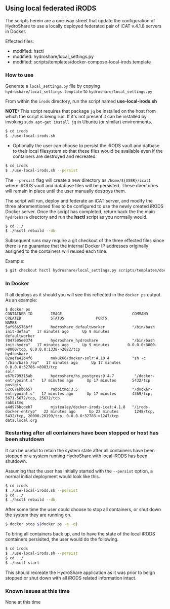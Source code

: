 ## Using local federated iRODS

The scripts herein are a one-way street that update the configuration of HydroShare to use a locally deployed federated pair 
of iCAT v.4.1.8 servers in Docker.

Effected files:
-	modified:   hsctl
-	modified:   hydroshare/local_settings.py
-	modified:   scripts/templates/docker-compose-local-irods.template

### How to use

Generate a `local_settings.py` file by copying `hydroshare/local_settings.template` to `hydroshare/local_settings.py`

From within the `irods` directory, run the script named **use-local-irods.sh**

**NOTE:** This script requires that package `jq` be installed on the host from which the script is being run. If it's not present it can be installed by invoking `sudo apt-get install jq` in Ubuntu (or similar) environments. 

```bash
$ cd irods
$ ./use-local-irods.sh
```

  - Optionally the user can choose to persist the iRODS vault and datbase to their local filesystem so that these files would be available even if the containers are destroyed and recreated.

  ```bash
  $ cd irods
  $ ./use-local-irods.sh --persist
  ```
  The `--persist` flag will create a new directory as `/home/${USER}/icat1` where iRODS vault and database files will be persisted. These directories will remain in place until the user manually destroys them.

The script will run, deploy and federate an iCAT server, and modify the three aforementioned files to be configured to use the 
newly created iRODS Docker server. Once the script has completed, return back the the main `hydroshare` directory and run
the **hsctl** script as you normally would.

```bash
$ cd ../
$ ./hsctl rebuild --db
```

Subsequent runs may require a git checkout of the three effected files since there is no guarantee that the internal Docker IP addresses originally assigned to the containers will reused each time. 

Example:

```bash
$ git checkout hsctl hydroshare/local_settings.py scripts/templates/docker-compose-local-irods.template
```

### In Docker

If all deploys as it should you will see this reflected in the `docker ps` output. As an example:

```
$ docker ps
CONTAINER ID        IMAGE                               COMMAND                  CREATED             STATUS              PORTS                                                                                 NAMES
5af966576bff        hydroshare_defaultworker            "/bin/bash init-defau"   17 minutes ago      Up 9 minutes                                                                                              defaultworker
7047505e0374        hydroshare_hydroshare               "/bin/bash init-hydro"   17 minutes ago      Up 9 minutes        0.0.0.0:8000->8000/tcp, 0.0.0.0:1338->2022/tcp                                        hydroshare
82aefa42b4f6        makuk66/docker-solr:4.10.4          "sh -c '/bin/bash /op"   17 minutes ago      Up 17 minutes       0.0.0.0:32786->8983/tcp                                                               solr
e67b799315ab        hydroshare/hs_postgres:9.4.7         "/docker-entrypoint.s"   17 minutes ago      Up 17 minutes       5432/tcp                                                                              postgis
52c67ebb6b57        rabbitmq:3.5                        "/docker-entrypoint.s"   17 minutes ago      Up 17 minutes       4369/tcp, 5671-5672/tcp, 25672/tcp                                                    rabbitmq
a4d976bcdeb7        mjstealey/docker-irods-icat:4.1.8   "/irods-docker-entryp"   22 minutes ago      Up 22 minutes       1248/tcp, 5432/tcp, 20000-20199/tcp, 0.0.0.0:32783->1247/tcp                          data.local.org
```

### Restarting after all containers have been stopped or host has been shutdown

It can be useful to retain the system state after all containers have been stopped or a system running HydroShare with local iRODS has been shutdown.

Assuming that the user has initially started with the `--persist` option, a normal initial deployment would look like this.

```bash
$ cd irods
$ ./use-local-irods.sh --persist
$ cd ../
$ ./hsctl rebuild --db
```
After some time the user could choose to stop all containers, or shut down the system they are running on.

```bash
$ docker stop $(docker ps -a -q)
```
To bring all containers back up, and to have the state of the local iRODS containers persisited, the user would do the following.

```bash
$ cd irods
$ ./use-local-irods.sh --persist
$ cd ../
$ ./hsctl start
```

This should recreate the HydroShare application as it was prior to beign stopped or shut down with all iRODS related information intact.

### Known issues at this time

None at this time
